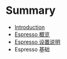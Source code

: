 # Summary

* [Introduction](README.md)
* [Espresso 概览](chapter1.md)
* [Espresso 设置说明](chapter2.md)
* Espresso 基础

